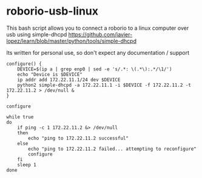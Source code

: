 # roborio-usb-linux

This bash script allows you to connect a roborio to a linux computer over usb using simple-dhcpd
https://github.com/javier-lopez/learn/blob/master/python/tools/simple-dhcpd

Its written for personal use, so don't expect any documentation / support

```
configure() {
	DEVICE=$(ip a | grep enp0 | sed -e 's/.*: \(.*\):.*/\1/')
	echo "Device is $DEVICE"
	ip addr add 172.22.11.1/24 dev $DEVICE
	python2 simple-dhcpd -a 172.22.11.1 -i $DEVICE -f 172.22.11.2 -t 172.22.11.2 > /dev/null &
}

configure

while true
do
	if ping -c 1 172.22.11.2 &> /dev/null
	then
		echo "ping to 172.22.11.2 successful"
	else
		echo "ping to 172.22.11.2 failed... attempting to reconfigure"
		configure
	fi
	sleep 1
done
```
